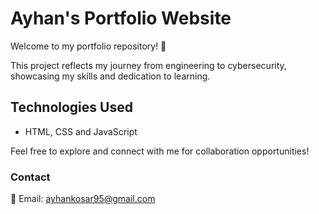 # Ayhan's Portfolio Website

Welcome to my portfolio repository! 🎉

This project reflects my journey from engineering to cybersecurity, showcasing my skills and dedication to learning.


## Technologies Used
- HTML, CSS and JavaScript

Feel free to explore and connect with me for collaboration opportunities!

### Contact
📧 Email: [ayhankosar95@gmail.com](mailto:ayhankosar95@gmail.com)  
